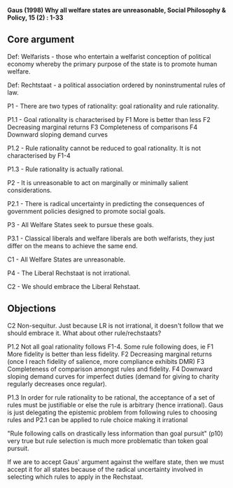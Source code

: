 **Gaus (1998) Why all welfare states are unreasonable, Social Philosophy & Policy, 15 (2) : 1-33**

Core argument
-------------

Def: Welfarists - those who entertain a welfarist conception of political economy whereby the primary purpose of the state is to promote human welfare.

Def: Rechtstaat - a political association ordered by noninstrumental rules of law.

P1 - There are two types of rationality: goal rationality and rule rationality.

P1.1 - Goal rationality is characterised by
  F1 More is better than less
  F2 Decreasing marginal returns
  F3 Completeness of comparisons
  F4 Downward sloping demand curves

P1.2 - Rule rationality cannot be reduced to goal rationality. It is not characterised by F1-4

P1.3 - Rule rationality is actually rational.

P2 - It is unreasonable to act on marginally or minimally salient considerations.

P2.1 - There is radical uncertainty in predicting the consequences of government policies designed to promote social goals.

P3 - All Welfare States seek to pursue these goals.

P3.1 - Classical liberals and welfare liberals are both welfarists, they just differ on the means to achieve the same end.

C1 - All Welfare States are unreasonable.

P4 - The Liberal Rechstaat is not irrational.

C2 - We should embrace the Liberal Rehstaat.


Objections
----------

C2  Non-sequitur. Just because LR is not irrational, it doesn't follow that we should embrace it.  What about other rule/rechstaats?

P1.2  Not all goal rationality follows F1-4.  Some rule following does, ie
  F1 More fidelity is better than less fidelity.
  F2 Decreasing marginal returns (once I reach fidelity of salience, more compliance exhibits DMR)
  F3 Completeness of comparison amongst rules and fidelity.
  F4 Downward sloping demand curves for imperfect duties (demand for giving to charity regularly decreases once regular).

P1.3  In order for rule rationality to be rational, the acceptance of a set of rules must be justifiable or else the rule is arbitrary (hence irrational).  Gaus is just delegating the epistemic problem from following rules to choosing rules and P2.1 can be applied to rule choice making it irrational

"Rule following calls on drastically less information than goal pursuit" (p10) very true but rule selection is much more problematic than token goal pursuit.

If we are to accept Gaus' argument against the welfare state, then we must accept it for all states because of the radical uncertainty involved in selecting which rules to apply in the Rechstaat.



